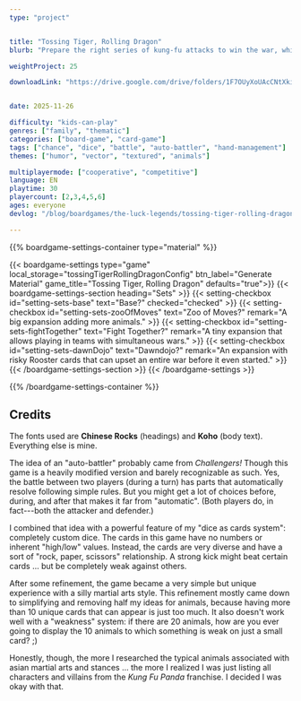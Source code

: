 ```yaml
---
type: "project"


title: "Tossing Tiger, Rolling Dragon"
blurb: "Prepare the right series of kung-fu attacks to win the war, while hoping your opponent didn't roll the exact counter moves."

weightProject: 25

downloadLink: "https://drive.google.com/drive/folders/1F7OUyXoUAcCNtXki5YA1wi9EjSWcTTaK"


date: 2025-11-26

difficulty: "kids-can-play"
genres: ["family", "thematic"]
categories: ["board-game", "card-game"]
tags: ["chance", "dice", "battle", "auto-battler", "hand-management"]
themes: ["humor", "vector", "textured", "animals"]

multiplayermode: ["cooperative", "competitive"]
language: EN
playtime: 30
playercount: [2,3,4,5,6]
ages: everyone
devlog: "/blog/boardgames/the-luck-legends/tossing-tiger-rolling-dragon/"

---
```






{{% boardgame-settings-container type="material" %}}

{{< boardgame-settings type="game" local_storage="tossingTigerRollingDragonConfig" btn_label="Generate Material" game_title="Tossing Tiger, Rolling Dragon" defaults="true">}}
  {{< boardgame-settings-section heading="Sets" >}}
    {{< setting-checkbox id="setting-sets-base" text="Base?" checked="checked" >}}
    {{< setting-checkbox id="setting-sets-zooOfMoves" text="Zoo of Moves?" remark="A big expansion adding more animals." >}}
    {{< setting-checkbox id="setting-sets-fightTogether" text="Fight Together?" remark="A tiny expansion that allows playing in teams with simultaneous wars." >}}
    {{< setting-checkbox id="setting-sets-dawnDojo" text="Dawndojo?" remark="An expansion with risky Rooster cards that can upset an entire war before it even started." >}}
  {{< /boardgame-settings-section >}}
{{< /boardgame-settings >}}

{{% /boardgame-settings-container %}}

## Credits

The fonts used are **Chinese Rocks** (headings) and **Koho** (body text). Everything else is mine.

The idea of an "auto-battler" probably came from _Challengers!_ Though this game is a heavily modified version and barely recognizable as such. Yes, the battle between two players (during a turn) has parts that automatically resolve following simple rules. But you might get a lot of choices before, during, and after that makes it far from "automatic". (Both players do, in fact---both the attacker and defender.)

I combined that idea with a powerful feature of my "dice as cards system": completely custom dice. The cards in this game have no numbers or inherent "high/low" values. Instead, the cards are very diverse and have a sort of "rock, paper, scissors" relationship. A strong kick might beat certain cards ... but be completely weak against others.

After some refinement, the game became a very simple but unique experience with a silly martial arts style. This refinement mostly came down to simplifying and removing half my ideas for animals, because having more than 10 unique cards that can appear is just too much. It also doesn't work well with a "weakness" system: if there are 20 animals, how are you ever going to display the 10 animals to which something is weak on just a small card? ;)

Honestly, though, the more I researched the typical animals associated with asian martial arts and stances ... the more I realized I was just listing all characters and villains from the _Kung Fu Panda_ franchise. I decided I was okay with that.


